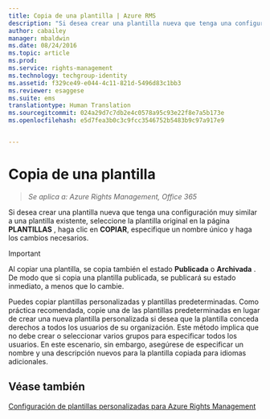 ```yaml
---
title: Copia de una plantilla | Azure RMS
description: "Si desea crear una plantilla nueva que tenga una configuración muy similar a una plantilla existente, seleccione la plantilla original en la página PLANTILLAS, haga clic en COPIAR, especifique un nombre único y haga los cambios necesarios."
author: cabailey
manager: mbaldwin
ms.date: 08/24/2016
ms.topic: article
ms.prod: 
ms.service: rights-management
ms.technology: techgroup-identity
ms.assetid: f329ce49-e044-4c11-821d-5496d83c1bb3
ms.reviewer: esaggese
ms.suite: ems
translationtype: Human Translation
ms.sourcegitcommit: 024a29d7c7db2e4c0578a95c93e22f8e7a5b173e
ms.openlocfilehash: e5d7fea3b0c3c9fcc3546752b5483b9c97a917e9


---
```



# Copia de una plantilla

>*Se aplica a: Azure Rights Management, Office 365*

Si desea crear una plantilla nueva que tenga una configuración muy similar a una plantilla existente, seleccione la plantilla original en la página **PLANTILLAS** , haga clic en **COPIAR**, especifique un nombre único y haga los cambios necesarios.

> [!IMPORTANT]
> Al copiar una plantilla, se copia también el estado **Publicada** o **Archivada** . De modo que si copia una plantilla publicada, se publicará su estado inmediato, a menos que lo cambie.

Puedes copiar plantillas personalizadas y plantillas predeterminadas. Como práctica recomendada, copie una de las plantillas predeterminadas en lugar de crear una nueva plantilla personalizada si desea que la plantilla conceda derechos a todos los usuarios de su organización. Este método implica que no debe crear o seleccionar varios grupos para especificar todos los usuarios. En este escenario, sin embargo, asegúrese de especificar un nombre y una descripción nuevos para la plantilla copiada para idiomas adicionales.



## Véase también
[Configuración de plantillas personalizadas para Azure Rights Management](configure-custom-templates.md)


<!--HONumber=Aug16_HO4-->


